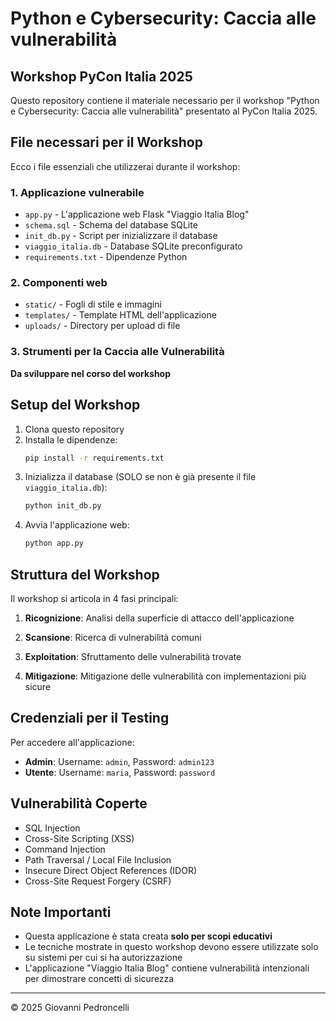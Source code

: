 # Python e Cybersecurity: Caccia alle vulnerabilità
## Workshop PyCon Italia 2025

Questo repository contiene il materiale necessario per il workshop "Python e Cybersecurity: Caccia alle vulnerabilità" presentato al PyCon Italia 2025.

## File necessari per il Workshop

Ecco i file essenziali che utilizzerai durante il workshop:

### 1. Applicazione vulnerabile
- `app.py` - L'applicazione web Flask "Viaggio Italia Blog"
- `schema.sql` - Schema del database SQLite
- `init_db.py` - Script per inizializzare il database
- `viaggio_italia.db` - Database SQLite preconfigurato
- `requirements.txt` - Dipendenze Python

### 2. Componenti web
- `static/` - Fogli di stile e immagini
- `templates/` - Template HTML dell'applicazione
- `uploads/` - Directory per upload di file

### 3. Strumenti per la Caccia alle Vulnerabilità
**Da sviluppare nel corso del workshop**

## Setup del Workshop

1. Clona questo repository
2. Installa le dipendenze:
   ```bash
   pip install -r requirements.txt
   ```
3. Inizializza il database (SOLO se non è già presente il file `viaggio_italia.db`):
   ```bash
   python init_db.py
   ```
4. Avvia l'applicazione web:
   ```bash
   python app.py
   ```

## Struttura del Workshop

Il workshop si articola in 4 fasi principali:

1. **Ricognizione**: Analisi della superficie di attacco dell'applicazione
   
2. **Scansione**: Ricerca di vulnerabilità comuni

3. **Exploitation**: Sfruttamento delle vulnerabilità trovate
   
4. **Mitigazione**: Mitigazione delle vulnerabilità con implementazioni più sicure

## Credenziali per il Testing

Per accedere all'applicazione:
- **Admin**: Username: `admin`, Password: `admin123`
- **Utente**: Username: `maria`, Password: `password`

## Vulnerabilità Coperte

- SQL Injection
- Cross-Site Scripting (XSS)
- Command Injection
- Path Traversal / Local File Inclusion
- Insecure Direct Object References (IDOR)
- Cross-Site Request Forgery (CSRF)

## Note Importanti

- Questa applicazione è stata creata **solo per scopi educativi**
- Le tecniche mostrate in questo workshop devono essere utilizzate solo su sistemi per cui si ha autorizzazione
- L'applicazione "Viaggio Italia Blog" contiene vulnerabilità intenzionali per dimostrare concetti di sicurezza

---

© 2025 Giovanni Pedroncelli